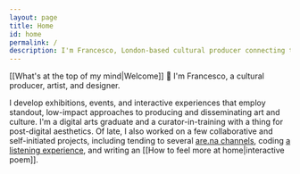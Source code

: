 ```yaml
---
layout: page
title: Home
id: home
permalink: /
description: I'm Francesco, London-based cultural producer connecting the dots between art and design.
---
```

[[What's at the top of my mind|Welcome]]&nbsp;&#128075;&nbsp;I'm Francesco, a cultural producer, artist, and designer.

I develop exhibitions, events, and interactive experiences that employ standout, low-impact approaches to producing and disseminating art and culture. I'm a digital arts graduate and a curator-in-training with a thing for post-digital aesthetics. Of late, I also worked on a few collaborative and self-initiated projects, including tending to several [are.na channels](https://www.are.na/francesco-imola-2o2ng4qooxm), coding [a listening experience](https://magdalenazoledz.com/ROOM-101), and writing an [[How to feel more at home|interactive poem]].
